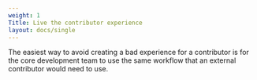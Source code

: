```yaml
---
weight: 1
Title: Live the contributor experience
layout: docs/single
---
```

The easiest way to avoid creating a bad experience for a contributor is for the core development team to use the same workflow that an external contributor would need to use.

